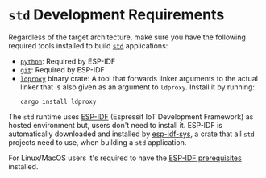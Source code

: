 # `std` Development Requirements

Regardless of the target architecture, make sure you have the following required tools installed to build [`std`][rust-esp-book-overview-std] applications:

- [`python`][python-website-download]: Required by ESP-IDF
- [`git`][git-website-download]: Required by ESP-IDF
- [`ldproxy`][embuild-github-ldproxy] binary crate: A tool that forwards linker arguments to the actual linker that is also given as an argument to `ldproxy`. Install it by running:
    ```shell
    cargo install ldproxy
    ```

The `std` runtime uses [ESP-IDF][esp-idf-github] (Espressif IoT Development Framework) as hosted environment but, users don't need to install it. ESP-IDF is automatically downloaded and installed by [esp-idf-sys][esp-idf-sys-github], a crate that all `std` projects need to use, when building a `std` application. 

For Linux/MacOS users it's required to have the [ESP-IDF prerequisites][esp-idf-install-guide] installed.

[rust-esp-book-overview-std]: ../overview/using-the-standard-library.md
[python-website-download]: https://www.python.org/downloads/
[git-website-download]: https://git-scm.com/downloads
[embuild-github-ldproxy]: https://github.com/esp-rs/embuild/tree/master/ldproxy
[esp-idf-sys-github]: https://github.com/esp-rs/esp-idf-sys
[esp-idf-github]: https://github.com/espressif/esp-idf
[esp-idf-install-guide]: https://docs.espressif.com/projects/esp-idf/en/latest/esp32/get-started/linux-macos-setup.html#step-1-install-prerequisites